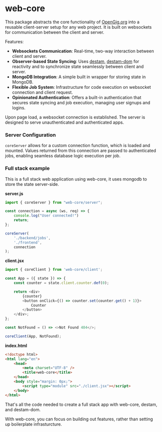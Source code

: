 # web-core

This package abstracts the core functionality of [OpenGig.org](https://github.com/torrinworx/OpenGig.org) into a reusable client-server setup for any web project. It is built on websockets for communication between the client and server.

Features:

- **Websockets Communication**: Real-time, two-way interaction between client and server.
- **Observer-based State Syncing**: Uses [destam](https://github.com/equator-studios/destam), [destam-dom](https://github.com/Nefsen402/destam-dom) for reactivity and to synchronize state seamlessly between client and server.
- **MongoDB Integration**: A simple built in wrapper for storing state in MongoDB.
- **Flexible Job System**: Infrastructure for code execution on websocket connection and client request.
- **Opinionated Authentication**: Offers a built-in authentication that secures state syncing and job execution, managing user signups and logins.

Upon page load, a websocket connection is established. The server is designed to serve unauthenticated and authenticated apps.

### Server Configuration

`coreServer` allows for a custom connection function, which is loaded and mounted. Values returned from this connection are passed to authenticated jobs, enabling seamless database logic execution per job.

### Full stack example
This is a full stack web application using web-core, it uses mongodb to store the state server-side.

**server.js**
```javascript
import { coreServer } from "web-core/server";

const connection = async (ws, req) => {
    console.log("User connected!")
	return;
};

coreServer(
	'./backend/jobs',
	'./frontend',
	connection
);
```

**client.jsx**
```javascript
import { coreClient } from 'web-core/client';

const App = ({ state }) => {
	const counter = state.client.counter.def(0);

	return <div>
        {counter}
		<button onClick={() => counter.set(counter.get() + 1)}>
            Counter
		</button>
	</div>;
};

const NotFound = () => <>Not Found 404</>;

coreClient(App, NotFound);
```

**index.html**
```html
<!doctype html>
<html lang="en">
	<head>
		<meta charset="UTF-8" />
		<title>web-core</title>
	</head>
	<body style="margin: 0px;">
		<script type="module" src="./client.jsx"></script>
	</body>
</html>
```

That's all the code needed to create a full stack app with web-core, destam, and destam-dom.

With web-core, you can focus on building out features, rather than setting up boilerplate infrasturcture.

